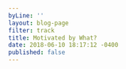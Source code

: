 ```yaml
---
byLine: ''
layout: blog-page
filter: track
title: Motivated by What?
date: 2018-06-10 18:17:12 -0400
published: false
---
```

